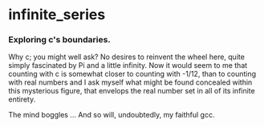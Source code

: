 # infinite_series

### Exploring c's boundaries.

Why c; you might well ask? No desires to reinvent the wheel here, quite simply
fascinated by Pi and a little infinity. Now it would seem to me that counting
with c is somewhat closer to counting with -1/12, than to counting with real
numbers and I ask myself what might be found concealed within this mysterious
figure, that envelops the real number set in all of its infinite entirety.

The mind boggles ... And so will, undoubtedly, my faithful gcc.

